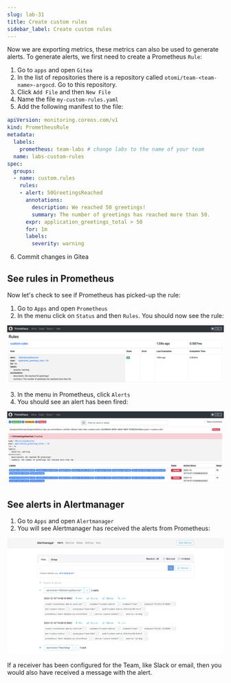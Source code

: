 ```yaml
---
slug: lab-31
title: Create custom rules
sidebar_label: Create custom rules
---
```


Now we are exporting metrics, these metrics can also be used to generate alerts. To generate alerts, we first need to create a Prometheus `Rule`:

1. Go to `apps` and open `Gitea`
2. In the list of repositories there is a repository called `otomi/team-<team-name>-argocd`. Go to this repository.
3. Click `Add File` and then `New File`
4. Name the file `my-custom-rules.yaml`
5. Add the following manifest to the file:

```yaml
apiVersion: monitoring.coreos.com/v1
kind: PrometheusRule
metadata:
  labels:
    prometheus: team-labs # change labs to the name of your team
  name: labs-custom-rules
spec:
  groups:
  - name: custom.rules
    rules:
    - alert: 50GreetingsReached
      annotations:
        description: We reached 50 greetings!
        summary: The number of greetings has reached more than 50.
      expr: application_greetings_total > 50
      for: 1m
      labels:
        severity: warning
```

6. Commit changes in Gitea

## See rules in Prometheus

Now let's check to see if Prometheus has picked-up the rule:

1. Go to `Apps` and open `Prometheus`
2. In the menu click on `Status` and then `Rules`. You should now see the rule:

![rules](../../img/rules-1.png)

3. In the menu in Prometheus, click `Alerts`
4. You should see an alert has been fired:

![rules](../../img/rules-2.png)

## See alerts in Alertmanager

1. Go to `Apps` and open `Alertmanager`
2. You will see Alertmanager has received the alerts from Prometheus:

![rules](../../img/rules-3.png)

If a receiver has been configured for the Team, like Slack or email, then you would also have received a message with the alert.
